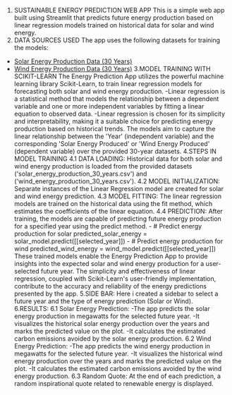 1. SUSTAINABLE ENERGY PREDICTION WEB APP
   This is a simple web app built using Streamlit that predicts future energy production based on linear regression models trained on historical data for solar and wind energy.
2. DATA SOURCES USED
   The app uses the following datasets for training the models:
- [Solar Energy Production Data (30 Years)](solar_energy_production_30_years.csv)
- [Wind Energy Production Data (30 Years)](wind_energy_production_30_years.csv)
3.MODEL TRAINING WITH SCIKIT-LEARN
  The Energy Prediction App utilizes the powerful machine learning library Scikit-Learn, to train linear regression models for forecasting both solar and wind energy production.
  -Linear regression is a statistical method that models the relationship between a dependent variable and one or more independent variables by fitting a linear equation to observed data.
  -Linear regression is chosen for its simplicity and interpretability, making it a suitable choice for predicting energy production based on historical trends.
   The models aim to capture the linear relationship between the 'Year' (independent variable) and the corresponding 'Solar Energy Produced' or 'Wind Energy Produced' (dependent variable) over the provided 30-year datasets.
4.STEPS IN MODEL TRAINING
  4.1 DATA LOADING:
      Historical data for both solar and wind energy production is loaded from the provided datasets ('solar_energy_production_30_years.csv') and ('wind_energy_production_30_years.csv').
  4.2 MODEL INITIALIZATION:
      Separate instances of the Linear Regression model are created for solar and wind energy prediction.
  4.3 MODEL FITTING:
      The linear regression models are trained on the historical data using the fit method, which estimates the coefficients of the linear equation.
  4.4 PREDICTION:
      After training, the models are capable of predicting future energy production for a specified year using the predict method.
      - # Predict energy production for solar
        predicted_solar_energy = solar_model.predict([[selected_year]])
      - # Predict energy production for wind
        predicted_wind_energy = wind_model.predict([[selected_year]])
  These trained models enable the Energy Prediction App to provide insights into the expected solar and wind energy production for a user-selected future year.
  The simplicity and effectiveness of linear regression, coupled with Scikit-Learn's user-friendly implementation, contribute to the accuracy and reliability of the energy predictions presented by the app.
5.SIDE BAR:
  Here i created a sidebar to select a future year and the type of energy prediction (Solar or Wind).
6.RESULTS:
  6.1 Solar Energy Prediction:
      -The app predicts the solar energy production in megawatts for the selected future year.
      -It visualizes the historical solar energy production over the years and marks the predicted value on the plot.
      -It calculates the estimated carbon emissions avoided by the solar energy production.
  6.2 Wind Energy Prediction:
     -The app predicts the wind energy production in megawatts for the selected future year.
     -It visualizes the historical wind energy production over the years and marks the predicted value on the plot.
     -It calculates the estimated carbon emissions avoided by the wind energy production.
  6.3 Random Quote:
      At the end of each prediction, a random inspirational quote related to renewable energy is displayed.

   
